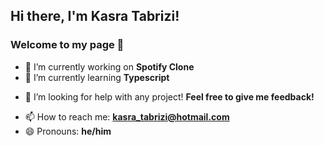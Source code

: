 ## Hi there, I'm Kasra Tabrizi! 
### Welcome to my page 👋

<!---**KasraTabrizi/KasraTabrizi** is a ✨ _special_ ✨ repository because its `README.md` (this file) appears on your GitHub profile.-->

- 🔭 I’m currently working on **Spotify Clone**
- 🌱 I’m currently learning **Typescript**
<!--- 👯 I’m looking to collaborate on -->
- 🤔 I’m looking for help with any project! **Feel free to give me feedback!**
<!--- 💬 Ask me about ... -->
- 📫 How to reach me: **kasra_tabrizi@hotmail.com**
- 😄 Pronouns: **he/him**
<!--- ⚡ Fun fact: -->

